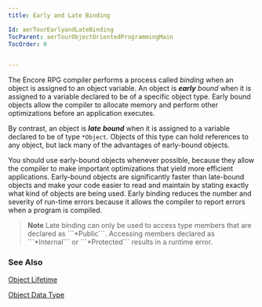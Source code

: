 ```yaml
---
title: Early and Late Binding

Id: aerTourEarlyandLateBinding
TocParent: aerTourObjectOrientedProgrammingMain
TocOrder: 0


---
```


The Encore RPG compiler performs a process called *binding* when an object is assigned to an object variable. An object is ***early** bound* when it is assigned to a variable declared to be of a specific object type. Early bound objects allow the compiler to allocate memory and perform other optimizations before an application executes. 

By contrast, an object is ***late** **bound*** when it is assigned to a variable declared to be of type ```*Object```. Objects of this type can hold references to any object, but lack many of the advantages of early-bound objects. 

You should use early-bound objects whenever possible, because they allow the compiler to make important optimizations that yield more efficient applications. Early-bound objects are significantly faster than late-bound objects and make your code easier to read and maintain by stating exactly what kind of objects are being used. Early binding reduces the number and severity of run-time errors because it allows the compiler to report errors when a program is compiled. 
<blockquote class="dtBlock">
                <b class="le">Note</b>   Late binding
                can only be used to access type members that are declared as ```*Public```.
                Accessing members declared as ```*Internal``` or ```*Protected```
                results in a runtime error.
            </blockquote>

### See Also
[Object Lifetime](ecrTourObjectLifetime.html)

[Object Data Type](ecrConObjects.html) 
